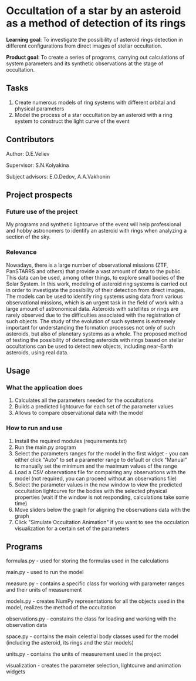 # Occultation of a star by an asteroid as a method of detection of its rings
**Learning goal**: To investigate the possibility of asteroid rings detection in different configurations from direct images of stellar occultation.

**Product goal**: To create a series of programs, carrying out calculations of system parameters and its synthetic observations at the stage of occultation.

## Tasks
1) Create numerous models of ring systems with different orbital and physical parameters
2) Model the process of a star occultation by an asteroid with a ring system to construct the light curve of the event

## Contributors
Author: D.E.Veliev

Supervisor: S.N.Kolyakina

Subject advisors: E.O.Dedov, A.A.Vakhonin

## Project prospects

### Future use of the project
My programs and synthetic lightcurve of the event will help professional and hobby astronomers to identify an asteroid with rings when analyzing a section of the sky.

### Relevance
Nowadays, there is a large number of observational missions (ZTF, PanSTARRS and others) that provide a vast amount of data to the public. This data can be used, among other things, to explore small bodies of the Solar System. In this work, modeling of asteroid ring systems is carried out in order to investigate the possibility of their detection from direct images. The models can be used to identify ring systems using data from various observational missions, which is an urgent task in the field of work with a large amount of astronomical data.
Asteroids with satellites or rings are rarely observed due to the difficulties associated with the registration of such objects. The study of the evolution of such systems is extremely important for understanding the formation processes not only of such asteroids, but also of planetary systems as a whole.
The proposed method of testing the possibility of detecting asteroids with rings based on stellar occultations can be used to detect new objects, including near-Earth asteroids, using real data.

## Usage
### What the application does

1) Calculates all the parameters needed for the occultations
2) Builds a predicted lightcurve for each set of the parameter values
3) Allows to compare observational data with the model

### How to run and use
1) Install the required modules (requirements.txt)
2) Run the main.py program
3) Select the parameters ranges for the model in the first widget - you can either click "Auto" to set a parameter range to default or click "Manual" to manually set the minimum and the maximum values of the range
4) Load a CSV observations file for compairing any observations with the model (not required, you can proceed without an observations file)
5) Select the parameter values in the new window to view the predicted occultation lightcurve for the bodies with the selected physical properties (wait if the window is not responding, calculations take some time)
6) Move sliders below the graph for aligning the observations data with the graph
7) Click "Simulate Occultation Animation" if you want to see the occulation visualization for a certain set of the parameters

## Programs

formulas.py - used for storing the formulas used in the calculations

main.py - used to run the model

measure.py - contains a specific class for working with parameter ranges and their units of measurement

models.py - creates NumPy representations for all the objects used in the model, realizes the method of the occultation

observations.py - constains the class for loading and working with the observation data

space.py - contains the main celestial body classes used for the model (including the asteroid, its rings and the star models)

units.py - contains the units of measurement used in the project

visualization - creates the parameter selection, lightcurve and animation widgets
